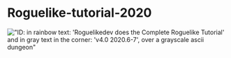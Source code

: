 # Roguelike-tutorial-2020

!["ID: in rainbow text: 'Roguelikedev does the Complete Roguelike Tutorial' and in gray text in the corner: 'v4.0 2020.6-7', over a grayscale ascii dungeon"](https://i.imgur.com/sgsO37A.png)
